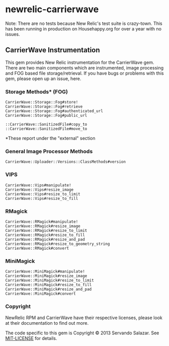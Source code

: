 newrelic-carrierwave
====================

Note: There are no tests because New Relic's test suite is crazy-town. This has been running in production on Househappy.org for over a year with no issues.

## CarrierWave Instrumentation 

This gem provides New Relic instrumentation for the CarrierWave gem. There are two main components which are instrumented, image processing and FOG based file storage/retrieval. If you have bugs or problems with this gem, please open up an issue, here. 

### Storage Methods* (FOG) 

    CarrierWave::Storage::Fog#store!
    CarrierWave::Storage::Fog#retrieve
    CarrierWave::Storage::Fog#authenticated_url
    CarrierWave::Storage::Fog#public_url

    ::CarrierWave::SanitizedFile#copy_to
    ::CarrierWave::SanitizedFile#move_to


*These report under the "external" section

### General Image Processor Methods

    CarrierWave::Uploader::Versions::ClassMethods#version

### VIPS

    CarrierWave::Vips#manipulate!
    CarrierWave::Vips#resize_image
    CarrierWave::Vips#resize_to_limit
    CarrierWave::Vips#resize_to_fill

### RMagick


    CarrierWave::RMagick#manipulate!
    CarrierWave::RMagick#resize_image
    CarrierWave::RMagick#resize_to_limit
    CarrierWave::RMagick#resize_to_fill
    CarrierWave::RMagick#resize_and_pad
    CarrierWave::RMagick#resize_to_geometry_string
    CarrierWave::RMagick#convert

### MiniMagick

    CarrierWave::MiniMagick#manipulate!
    CarrierWave::MiniMagick#resize_image
    CarrierWave::MiniMagick#resize_to_limit
    CarrierWave::MiniMagick#resize_to_fill
    CarrierWave::MiniMagick#resize_and_pad
    CarrierWave::MiniMagick#convert


### Copyright
NewRelic RPM and CarrierWave have their respective licenses, please look at their documentation to find out more. 

The code specific to this gem is Copyright © 2013 Servando Salazar. See [MIT-LICENSE](http://github.com/tehprofessor/newrelic-carrierwave/blob/master/MIT-LICENSE) for details.
